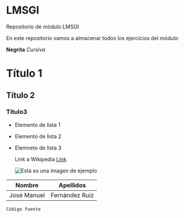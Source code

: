 # LMSGI
Repositorio de módulo LMSGI

En este repositorio vamos a almacenar todos los ejercicios del módulo

**Negrita**
*Cursiva*

# Título 1
## Título 2
### Título3

- Elemento de lista 1
- Elemento de lista 2
- Elemneto de lista 3

  Link a Wikipedia [Link](https://es.wikipedia.org/wiki/Wikipedia:Portada)

  ![Esta es una imagen de ejemplo](https://www.alianzafpdual.es/wp-content/uploads/2022/01/IES-Zaidin-Vergeles_logo.png)
  

| **Nombre** | **Apellidos** |
| -----------| -------------- |
| José Manuel|Fernández Ruiz |

`Código fuente`

